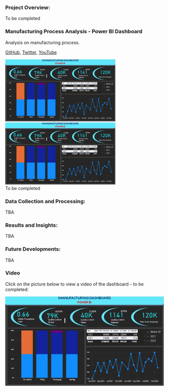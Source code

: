 <!DOCTYPE html>
<html>
  <head>
    <title>Lean Process Improvement </title>
  </head>
  <style>
  .container {
  display: grid;
  grid-template-columns:20% 20% 20%;
  align-items: center;
}
     nav {
                background-color: #333;
                overflow: hidden;
            }
    
            nav a {
                float: left;
                display: block;
                color: white;
                text-align: center;
                padding: 14px 16px;
                text-decoration: none;
            }
    
            nav a:hover {
                background-color: #ddd;
                color: black;
            }
  </style>
  <body>
    


<h3>Project Overview:</h3> 
To be completed  

<br>
<section> 
   <h3> Manufacturing Process Analysis - Power BI Dashboard </h3>
    <p> Analysis on manufacturing process. </p>
    <p>
        <a href="https://github.com/auds-hobbies/p3_manufacturing" target="_blank"> GitHub</a>,
        <a href="https://www.youtube.com" target="_blank"> Twitter</a>,
        <a href="https://www.youtube.com" target="_blank"> YouTube</a>
    </p>
    <div style="width: 350 px; float: left; height: 350 px;">
        <!-- Content for the brown div goes here -->
         <img src="https://github.com/auds-hobbies/p3_manufacturing/blob/main/Screenshot%20manufacturing1.png?raw=true"  width = "350"  />
        <img src="https://github.com/auds-hobbies/p3_manufacturing/blob/main/Screenshot%20manufacturing1.png?raw=true"  width = "350"  />
    </div> 
</section> 

To be completed

<h3>Data Collection and Processing:</h3>
TBA 


<h3>Results and Insights:</h3>
TBA

<h3>Future Developments:</h3>
TBA 


### Video 
Click on the picture below to view a video of the dashboard - to be completed:

[![Watch the video](https://github.com/auds-hobbies/p3_manufacturing/blob/main/Screenshot%20manufacturing1.png)](https://youtu.be/pFVV-cahsBc) 

</body>
</html> 

